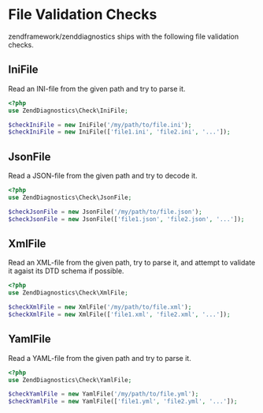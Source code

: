 # File Validation Checks

zendframework/zenddiagnostics ships with the following file validation checks.

## IniFile

Read an INI-file from the given path and try to parse it.

```php
<?php
use ZendDiagnostics\Check\IniFile;

$checkIniFile = new IniFile('/my/path/to/file.ini');
$checkIniFile = new IniFile(['file1.ini', 'file2.ini', '...']);
```

## JsonFile

Read a JSON-file from the given path and try to decode it.

```php
<?php
use ZendDiagnostics\Check\JsonFile;

$checkJsonFile = new JsonFile('/my/path/to/file.json');
$checkJsonFile = new JsonFile(['file1.json', 'file2.json', '...']);
```

## XmlFile

Read an XML-file from the given path, try to parse it, and attempt to validate
it agaist its DTD schema if possible.

```php
<?php
use ZendDiagnostics\Check\XmlFile;

$checkXmlFile = new XmlFile('/my/path/to/file.xml');
$checkXmlFile = new XmlFile(['file1.xml', 'file2.xml', '...']);
```

## YamlFile

Read a YAML-file from the given path and try to parse it.

```php
<?php
use ZendDiagnostics\Check\YamlFile;

$checkYamlFile = new YamlFile('/my/path/to/file.yml');
$checkYamlFile = new YamlFile(['file1.yml', 'file2.yml', '...']);
```
